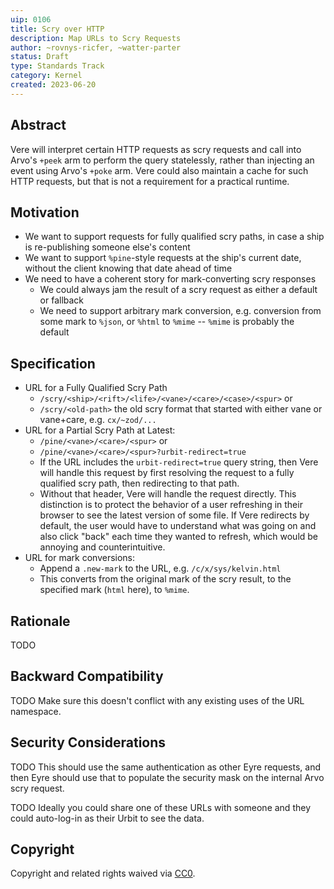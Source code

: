 ```yaml
---
uip: 0106
title: Scry over HTTP
description: Map URLs to Scry Requests
author: ~rovnys-ricfer, ~watter-parter
status: Draft
type: Standards Track
category: Kernel
created: 2023-06-20
---
```


## Abstract

Vere will interpret certain HTTP requests as scry requests and call into Arvo's `+peek` arm to perform the query statelessly, rather than injecting an event using Arvo's `+poke` arm.  Vere could also maintain a cache for such HTTP requests, but that is not a requirement for a practical runtime.

## Motivation

- We want to support requests for fully qualified scry paths, in case a ship is re-publishing someone else's content
- We want to support `%pine`-style requests at the ship's current date, without the client knowing that date ahead of time
- We need to have a coherent story for mark-converting scry responses
  - We could always jam the result of a scry request as either a default or fallback
  - We need to support arbitrary mark conversion, e.g. conversion from some mark to `%json`, or `%html` to `%mime` -- `%mime` is probably the default

## Specification

- URL for a Fully Qualified Scry Path
  - `/scry/<ship>/<rift>/<life>/<vane>/<care>/<case>/<spur>` or
  - `/scry/<old-path>` the old scry format that started with either vane or vane+care, e.g. `cx/~zod/...`
- URL for a Partial Scry Path at Latest:
  - `/pine/<vane>/<care>/<spur>` or
  - `/pine/<vane>/<care>/<spur>?urbit-redirect=true`
  - If the URL includes the `urbit-redirect=true` query string, then Vere will handle this request by first resolving the request to a fully qualified scry path, then redirecting to that path.
  - Without that header, Vere will handle the request directly.  This distinction is to protect the behavior of a user refreshing in their browser to see the latest version of some file.  If Vere redirects by default, the user would have to understand what was going on and also click "back" each time they wanted to refresh, which would be annoying and counterintuitive.
- URL for mark conversions:
  - Append a `.new-mark` to the URL, e.g. `/c/x/sys/kelvin.html`
  - This converts from the original mark of the scry result, to the specified mark (`html` here), to `%mime`.

## Rationale

TODO

## Backward Compatibility

TODO Make sure this doesn't conflict with any existing uses of the URL namespace.

## Security Considerations

TODO This should use the same authentication as other Eyre requests, and then Eyre should use that to populate the security mask on the internal Arvo scry request.

TODO Ideally you could share one of these URLs with someone and they could auto-log-in as their Urbit to see the data.

## Copyright

Copyright and related rights waived via [CC0](../LICENSE.md).


